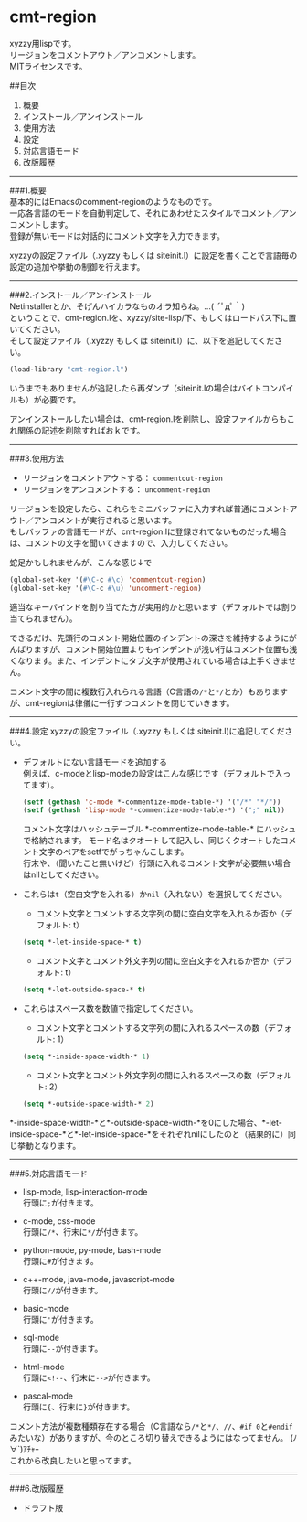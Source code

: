 cmt-region
==========

xyzzy用lispです。  
リージョンをコメントアウト／アンコメントします。  
MITライセンスです。  

##目次  
1. 概要  
2. インストール／アンインストール  
3. 使用方法  
4. 設定  
5. 対応言語モード  
6. 改版履歴

* * *

###1.概要  
基本的にはEmacsのcomment-regionのようなものです。  
一応各言語のモードを自動判定して、それにあわせたスタイルでコメント／アンコメントします。  
登録が無いモードは対話的にコメント文字を入力できます。  

xyzzyの設定ファイル（.xyzzy もしくは siteinit.l）に設定を書くことで言語毎の設定の追加や挙動の制御を行えます。  

* * *

###2.インストール／アンインストール  
Netinstallerとか、そげんハイカラなものオラ知らね。...( ´ﾟдﾟ｀)  
ということで、cmt-region.lを、xyzzy/site-lisp/下、もしくはロードパス下に置いてください。  
そして設定ファイル（.xyzzy もしくは siteinit.l）に、以下を追記してください。  
```lisp
(load-library "cmt-region.l")
```

いうまでもありませんが追記したら再ダンプ（siteinit.lの場合はバイトコンパイルも）が必要です。

アンインストールしたい場合は、cmt-region.lを削除し、設定ファイルからもこれ関係の記述を削除すればおｋです。

* * *

###3.使用方法  
* リージョンをコメントアウトする： `commentout-region`
* リージョンをアンコメントする： `uncomment-region`

リージョンを設定したら、これらをミニバッファに入力すれば普通にコメントアウト／アンコメントが実行されると思います。  
もしバッファの言語モードが、cmt-region.lに登録されてないものだった場合は、コメントの文字を聞いてきますので、入力してください。

蛇足かもしれませんが、こんな感じ↓で  
```lisp
(global-set-key '(#\C-c #\c) 'commentout-region)
(global-set-key '(#\C-c #\u) 'uncomment-region)
```
適当なキーバインドを割り当てた方が実用的かと思います（デフォルトでは割り当てられません）。  

できるだけ、先頭行のコメント開始位置のインデントの深さを維持するようにがんばりますが、コメント開始位置よりもインデントが浅い行はコメント位置も浅くなります。また、インデントにタブ文字が使用されている場合は上手くきません。

コメント文字の間に複数行入れられる言語（C言語の`/*`と`*/`とか）もありますが、cmt-regionは律儀に一行ずつコメントを閉じていきます。

* * *

###4.設定
xyzzyの設定ファイル（.xyzzy もしくは siteinit.l)に追記してください。  

* デフォルトにない言語モードを追加する  
    例えば、c-modeとlisp-modeの設定はこんな感じです（デフォルトで入ってます）。  
    ```lisp
    (setf (gethash 'c-mode *-commentize-mode-table-*) '("/*" "*/"))
    (setf (gethash 'lisp-mode *-commentize-mode-table-*) '(";" nil))
    ```
    コメント文字はハッシュテーブル \*-commentize-mode-table-\* にハッシュで格納されます。
    モード名はクオートして記入し、同じくクオートしたコメント文字のペアをsetfでがっちゃんこします。  
    行末や、（聞いたこと無いけど）行頭に入れるコメント文字が必要無い場合はnilとしてください。  

* これらは`t`（空白文字を入れる）か`nil`（入れない）を選択してください。
    * コメント文字とコメントする文字列の間に空白文字を入れるか否か（デフォルト: t）  
    ```lisp
    (setq *-let-inside-space-* t)
    ```
    * コメント文字とコメント外文字列の間に空白文字を入れるか否か（デフォルト: t）  
    ```lisp
    (setq *-let-outside-space-* t)
    ```

* これらはスペース数を数値で指定してください。  
    * コメント文字とコメントする文字列の間に入れるスペースの数（デフォルト: 1）  
    ```lisp
    (setq *-inside-space-width-* 1)
    ```
    * コメント文字とコメント外文字列の間に入れるスペースの数（デフォルト: 2）  
    ```lisp
    (setq *-outside-space-width-* 2)
    ```

\*-inside-space-width-\*と\*-outside-space-width-\*を0にした場合、\*-let-inside-space-\*と\*-let-inside-space-\*をそれぞれnilにしたのと（結果的に）同じ挙動となります。

* * *

###5.対応言語モード
* lisp-mode, lisp-interaction-mode  
行頭に`;`が付きます。  
* c-mode, css-mode  
行頭に`/*`、行末に`*/`が付きます。  

* python-mode, py-mode, bash-mode  
行頭に`#`が付きます。  

* c++-mode, java-mode, javascript-mode  
行頭に`//`が付きます。  

* basic-mode  
行頭に`'`が付きます。  

* sql-mode  
行頭に`--`が付きます。  

* html-mode  
行頭に`<!--`、行末に`-->`が付きます。  

* pascal-mode  
行頭に`{`、行末に`}`が付きます。  

コメント方法が複数種類存在する場合（C言語なら`/*`と`*/`、`//`、`#if 0`と`#endif`みたいな）がありますが、今のところ切り替えできるようにはなってません。 (ﾉ∀`)ｱﾁｬｰ  
これから改良したいと思ってます。

* * *

###6.改版履歴
* ドラフト版

